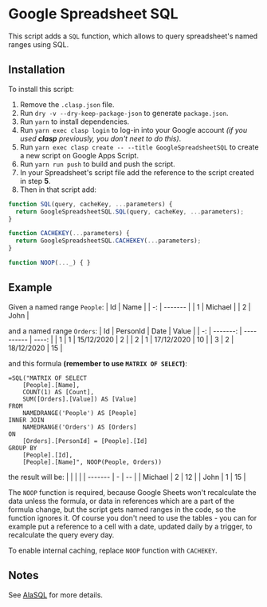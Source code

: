 # Google Spreadsheet SQL
This script adds a `SQL` function, which allows to query spreadsheet's named ranges using SQL.

## Installation
To install this script:
1. Remove the `.clasp.json` file.
2. Run `dry -v --dry-keep-package-json` to generate `package.json`.
3. Run `yarn` to install dependencies.
4. Run `yarn exec clasp login` to log-in into your Google account *(if you used **clasp** previously, you don't neet to do this)*.
5. Run `yarn exec clasp create -- --title GoogleSpreadsheetSQL` to create a new script on Google Apps Script.
6. Run `yarn run push` to build and push the script.
7. In your Spreadsheet's script file add the reference to the script created in step **5**.
8. Then in that script add:
```js
function SQL(query, cacheKey, ...parameters) {
  return GoogleSpreadsheetSQL.SQL(query, cacheKey, ...parameters);
}

function CACHEKEY(...parameters) {
  return GoogleSpreadsheetSQL.CACHEKEY(...parameters);
}

function NOOP(..._) { }
```

## Example
Given a named range `People`:
| Id | Name    |
| -: | ------- |
|  1 | Michael |
|  2 | John    |

and a named range `Orders`:
| Id | PersonId | Date       | Value |
| -: | -------: | ---------- | ----: |
|  1 |        1 | 15/12/2020 |     2 |
|  2 |        1 | 17/12/2020 |    10 |
|  3 |        2 | 18/12/2020 |    15 |

and this formula **(remember to use `MATRIX OF SELECT`)**:
```excel
=SQL("MATRIX OF SELECT
    [People].[Name],
    COUNT(1) AS [Count],
    SUM([Orders].[Value]) AS [Value]
FROM
    NAMEDRANGE('People') AS [People]
INNER JOIN
    NAMEDRANGE('Orders') AS [Orders]
ON
    [Orders].[PersonId] = [People].[Id]
GROUP BY
    [People].[Id],
    [People].[Name]", NOOP(People, Orders))
```

the result will be:
|         |   |    |
| ------- | - | -- |
| Michael | 2 | 12 |
| John    | 1 | 15 |

The `NOOP` function is required, because Google Sheets won't recalculate the data unless the formula, or data in references which are a part of the formula change, but the script gets named ranges in the code, so the function ignores it. Of course you don't need to use the tables - you can for example put a reference to a cell with a date, updated daily by a trigger, to recalculate the query every day.

To enable internal caching, replace `NOOP` function with `CACHEKEY`.

## Notes
See [AlaSQL](https://github.com/agershun/alasql) for more details.
